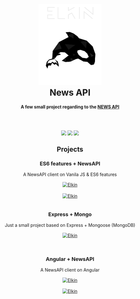 <h1 align="center">
  <br>
  <a href="https://github.com/elkinny">
    <img src="https://raw.githubusercontent.com/elkinny/Curriculum-Vitae/master/ekins_logo.png" alt="Elkin" width="200">
  </a>
  <br>
    News API
  <br>
</h1>

<h4 align="center"> A few small project regarding to the <a href="https://newsapi.org/">NEWS API</a></h4>

<br>
<br>
<p align="center">
    <img src="https://forthebadge.com/images/badges/built-with-love.svg">
    <img src="https://forthebadge.com/images/badges/fuck-it-ship-it.svg">
    <img src="https://forthebadge.com/images/badges/gluten-free.svg">
</p>

<h2 align="center">Projects</h2>
  <div align="center">
    <h3>ES6 features + NewsAPI</h3> <p>A NewsAPI client on Vanila JS & ES6 features</p>
    <a href="https://elkinny.github.io/NewsAPI/news-app/index.html">
      <img align="center" src="https://raw.githubusercontent.com/elkinny/NewsAPI/master/preview-btn.png" alt="Elkin" width="250">
    </a>
    <br><br><a href="https://github.com/elkinny/NewsAPI/tree/master/news-app"><img align="center" src="https://raw.githubusercontent.com/elkinny/NewsAPI/master/code-btn.png" alt="Elkin" width="250"></a>
  </div>
  <br>
  <div align="center">
    <h3>Express + Mongo</h3> <p>Just a small project based on Express + Mongoose (MongoDB)</p>
    <a href="https://github.com/elkinny/NewsAPI/tree/master/news-api"><img align="center" src="https://raw.githubusercontent.com/elkinny/NewsAPI/master/code-btn.png" alt="Elkin" width="250"></a>
  </div>
  <br><br>
  <div align="center">
    <h3>Angular + NewsAPI</h3> <p>A NewsAPI client on Angular</p>
    <a href="https://elkinny.github.io/NewsAPI/news-ng/index.html">
      <img align="center" src="https://raw.githubusercontent.com/elkinny/NewsAPI/master/preview-btn.png" alt="Elkin" width="250">
    </a>
    <br><br><a href="https://github.com/elkinny/NewsAPI/tree/master/news-ng">
      <img align="center" src="https://raw.githubusercontent.com/elkinny/NewsAPI/master/code-btn.png" alt="Elkin" width="250">
    </a>
  </div>
